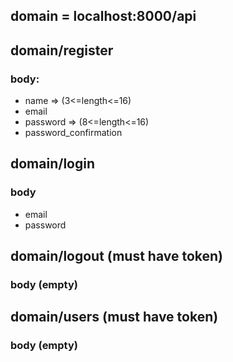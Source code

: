 ## domain = localhost:8000/api

## domain/register
### body:
* name => (3<=length<=16)
* email
* password => (8<=length<=16)
* password_confirmation

## domain/login
### body
* email 
* password

## domain/logout (must have token)
### body (empty)

## domain/users (must have token)
### body (empty)